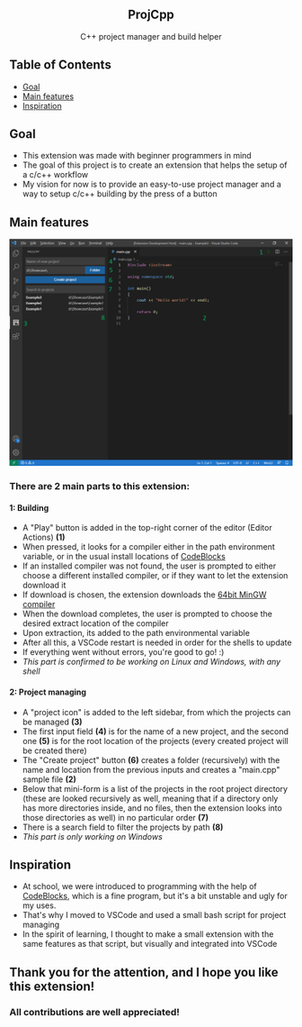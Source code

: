 <h2 align="center"> ProjCpp </h2>
<p align = "center" >C++ project manager and build helper</p>

## Table of Contents
- [Goal](#goal)
- [Main features](#features)
- [Inspiration](#inspiration)

## Goal <a name="goal"></a>
- This extension was made with beginner programmers in mind
- The goal of this project is to create an extension that helps the setup of a c/c++ workflow
- My vision for now is to provide an easy-to-use project manager and a way to setup c/c++ building by the press of a button

## Main features <a name="features"></a>
<img src="./illustration.png">

### There are 2 main parts to this extension:
#### 1: Building
- A "Play" button is added in the top-right corner of the editor (Editor Actions) <b>(1)</b>
- When pressed, it looks for a compiler either in the path environment variable, or in the usual install locations of [CodeBlocks](https://www.codeblocks.org/)
- If an installed compiler was not found, the user is prompted to either choose a different installed compiler, or if they want to let the extension download it
- If download is chosen, the extension downloads the [64bit MinGW compiler](https://sourceforge.net/projects/mingw-w64/files/Toolchains%20targetting%20Win32/Personal%20Builds/mingw-builds/8.1.0/)
- When the download completes, the user is prompted to choose the desired extract location of the compiler
- Upon extraction, its added to the path environmental variable
- After all this, a VSCode restart is needed in order for the shells to update
- If everything went without errors, you're good to go! :)
- <i>This part is confirmed to be working on Linux and Windows, with any shell</i>
#### 2: Project managing
- A "project icon" is added to the left sidebar, from which the projects can be managed <b>(3)</b>
- The first input field <b>(4)</b> is for the name of a new project, and the second one <b>(5)</b> is for the root location of the projects (every created project will be created there)
- The "Create project" button <b>(6)</b> creates a folder (recursively) with the name and location from the previous inputs and creates a "main.cpp" sample file <b>(2)</b>
- Below that mini-form is a list of the projects in the root project directory (these are looked recursively as well, meaning that if a directory only has more directories inside, and no files, then the extension looks into those directories as well) in no particular order <b>(7)</b>
- There is a search field to filter the projects by path <b>(8)</b>
- <i>This part is only working on Windows</i>

## Inspiration <a name="inspiration"></a>
- At school, we were introduced to programming with the help of [CodeBlocks](https://www.codeblocks.org/), which is a fine program, but it's a bit unstable and ugly for my uses.
- That's why I moved to VSCode and used a small bash script for project managing
- In the spirit of learning, I thought to make a small extension with the same features as that script, but visually and integrated into VSCode

## Thank you for the attention, and I hope you like this extension!
### All contributions are well appreciated!